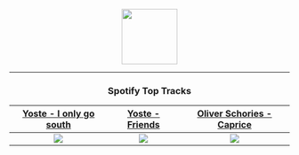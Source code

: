 <p align="center">
  <a href="https://www.tobiasmichael.de">
    <img src="https://tm-website-static.s3.eu-central-1.amazonaws.com/logo.png" width="100" height="100"/>
  </a>
</p>

---

<h3 align="center">Spotify Top Tracks</h3>

[Yoste - I only go south](https://open.spotify.com/track/2nalwZyo0Ww9asX2IG7LmR)|[Yoste - Friends](https://open.spotify.com/track/6fRweMf58LMH1Rv9h771GE)|[Oliver Schories - Caprice](https://open.spotify.com/track/6UJTyXQvDe3hv8NQXOKOCl)
:---:|:----:|:----:
<img src="https://i.scdn.co/image/ab67616d00001e02519f527dca307bbb360c8151"/>|<img src="https://i.scdn.co/image/ab67616d00001e02474dce47927c98b578cb319f"/>|<img src="https://i.scdn.co/image/ab67616d00001e02e7efbd6c438c70b0cd1c6c47"/>
